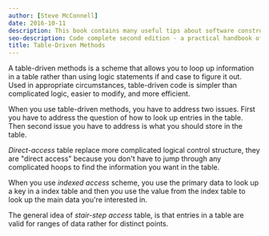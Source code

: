 ```yaml
---
author: [Steve McConnell]
date: 2016-10-11
description: This book contains many useful tips about software construction and best practices on creating clean code. A list of issues that can happen during software construction and how to avoid them by testing your code before writing them. The best part is the checklist at the end of every section containing useful items to check for during software construction.
seo-description: Code complete second edition - a practical handbook of software construction by Steve McConnell notes.
title: Table-Driven Methods
---
```


A table-driven methods is a scheme that allows you to loop up information in a table rather than using logic statements if and case to figure it out. Used in appropriate circumstances, table-driven code is simpler than complicated logic, easier to modify, and more efficient.

When you use table-driven methods, you have to address two issues. First you have to address the question of how to look up entries in the table. Then second issue you have to address is what you should store in the table.

_Direct-access_ table replace more complicated logical control structure, they are "direct access" because you don't have to jump through any complicated hoops to find the information you want in the table.

When you use _indexed access_ scheme, you use the primary data to look up a key in a index table and then you use the value from the index table to look up the main data you're interested in.

The general idea of _stair-step access_ table, is that entries in a table are valid for ranges of data rather for distinct points.
